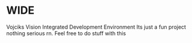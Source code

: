 # WIDE
Vojciks Vision Integrated Development Environment
Its just a fun project nothing serious rn.
Feel free to do stuff with this
